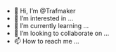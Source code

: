 - 👋 Hi, I’m @Trafmaker
- 👀 I’m interested in ...
- 🌱 I’m currently learning ...
- 💞️ I’m looking to collaborate on ...
- 📫 How to reach me ...

<!---
Trafmaker/Trafmaker is a ✨ special ✨ repository because its `README.md` (this file) appears on your GitHub profile.
You can click the Preview link to take a look at your changes.
--->
